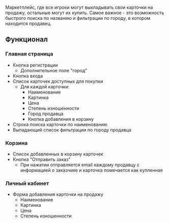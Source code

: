 

Маркетплейс, где все игроки могут выкладывать свои карточки на продажу, остальные могут их купить.
Самое важное - это возможность быстрого поиска по названию и фильтрации по городу, в котором находится продавец.


## Функционал

### Главная страница

* Кнопка регистрации
  * Дополнительное поле "город"
* Кнопка входа
* Список карточек доступных для покупки
  * Для каждой карточки:
    * Наименование
    * Картинка
    * Цена
    * Степень изношенности
    * Город продавца
    * Кнопка добавления в корзину
* Строка поиска карточки по наименованию
* Выпадающий список фильтрации по городу продавца

### Корзина

* Список добавленных в корзину карточек
* Кнопка "Отправить заказ"
  * При нажатии отправляется email каждому продавцу с информацией о заказчике и карточка помечается как купленная

### Личный кабинет

* Форма добавления карточки на продажу
  * Наименование
  * Картинка
  * Цена
  * Степень изношенности
